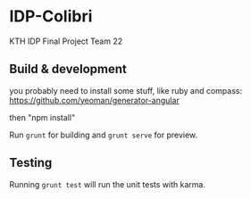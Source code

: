 # IDP-Colibri
KTH IDP Final Project Team 22


## Build & development

you probably need to install some stuff, like ruby and compass: https://github.com/yeoman/generator-angular

then "npm install"

Run `grunt` for building and `grunt serve` for preview.

## Testing

Running `grunt test` will run the unit tests with karma.
